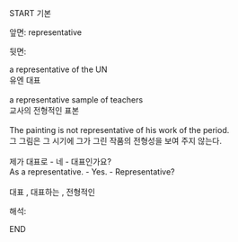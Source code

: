 START
기본

앞면:
representative


뒷면:
<div>a representative of the UN </div><div>유엔 대표</div><div><br></div><div><div>a representative sample of teachers </div><div>교사의 전형적인 표본</div></div><div><br></div><div><div>The painting is not representative of his work of the period. </div><div>그 그림은 그 시기에 그가 그린 작품의 전형성을 보여 주지 않는다.</div></div><div><br></div><div><div><div>제가 대표로 - 네 - 대표인가요?</div></div><div><div>As a representative. - Yes. - Representative?</div></div></div><div><br></div><div>대표 ,  대표하는 , 전형적인</div>


해석:

END